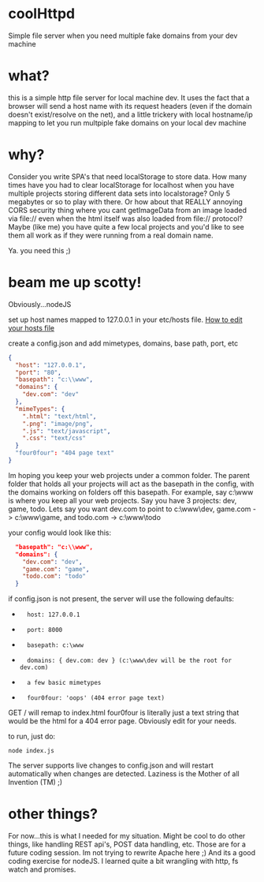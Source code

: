 # coolHttpd
Simple file server when you need multiple fake domains from your dev machine

# what?
this is a simple http file server for local machine dev. It uses the fact that a
browser	will send a host name with its request headers (even if the domain doesn't
exist/resolve on the net), and a little trickery with local hostname/ip mapping
to let you run multpiple fake domains on your local dev machine

# why?
Consider you write SPA's that need localStorage to store data. How many times have 
you had to clear localStorage for localhost when you have	multiple projects storing
different data sets into localstorage? Only 5	megabytes or so to play with there. 
Or how about that REALLY annoying CORS security thing where you cant getImageData
from an image loaded via file:// even when the html itself was also loaded from file://
protocol? Maybe (like me) you have quite a few local projects and you'd like to 
see them all work as if they were running from a real domain name.

Ya. you need this ;)

# beam me up scotty!
Obviously...nodeJS

set up host names mapped to 127.0.0.1 in your etc/hosts file. [How to edit your hosts file](https://www.howtogeek.com/howto/27350/beginner-geek-how-to-edit-your-hosts-file/)

create a config.json and add mimetypes, domains, base path, port, etc
```json
{
  "host": "127.0.0.1",
  "port": "80",
  "basepath": "c:\\www",
  "domains": {
    "dev.com": "dev"
  },
  "mimeTypes": {
    ".html": "text/html",
    ".png": "image/png",
    ".js": "text/javascript",
    ".css": "text/css"
  }
  "four0four": "404 page text"
}
```

Im hoping you keep your web projects under a common folder. The parent folder that holds all your projects will act as the basepath in the config, with the domains working on
folders off this basepath. For example, say c:\www is where you keep all your web projects. Say you have 3 projects: dev, game, todo. Lets say you want dev.com to point to c:\www\dev, game.com -> c:\www\game, and todo.com -> c:\www\todo

your config would look like this:
```json
  "basepath": "c:\\www",
  "domains": {
    "dev.com": "dev",
    "game.com": "game",
    "todo.com": "todo"
  }
```

if config.json is not present, the server will use the following defaults:
*		host: 127.0.0.1
*		port: 8000
*		basepath: c:\www
*		domains: { dev.com: dev } (c:\www\dev will be the root for dev.com)
*		a few basic mimetypes
*		four0four: 'oops' (404 error page text)

GET / will remap to index.html
four0four is literally just a text string that would be the html for a 404 error page. Obviously edit for your needs.

to run, just do:
```
node index.js
```

The server supports live changes to config.json and will restart automatically when changes are detected.
Laziness is the Mother of all Invention (TM) ;)

# other things?
For now...this is what I needed for my situation. 
Might be cool to do other things, like handling REST api's, POST data handling, etc. Those are for a future coding session. Im not trying to rewrite Apache here ;)
And its a good coding exercise for nodeJS. I learned quite a bit wrangling with http, fs watch and promises.
